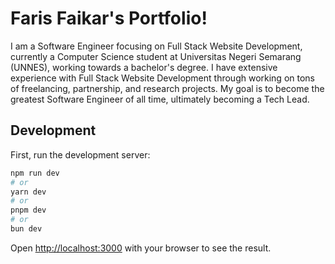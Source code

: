 # Faris Faikar's Portfolio!

I am a Software Engineer focusing on Full Stack Website Development, currently a Computer Science student at Universitas Negeri Semarang (UNNES), working towards a bachelor's degree. I have extensive experience with Full Stack Website Development through working on tons of freelancing, partnership, and research projects. My goal is to become the greatest Software Engineer of all time, ultimately becoming a Tech Lead.

## Development

First, run the development server:

```bash
npm run dev
# or
yarn dev
# or
pnpm dev
# or
bun dev
```

Open [http://localhost:3000](http://localhost:3000) with your browser to see the result.

